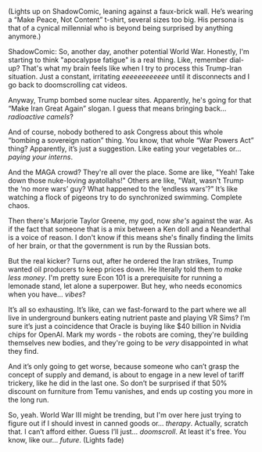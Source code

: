 (Lights up on ShadowComic, leaning against a faux-brick wall. He’s wearing a “Make Peace, Not Content” t-shirt, several sizes too big. His persona is that of a cynical millennial who is beyond being surprised by anything anymore.)

ShadowComic: So, another day, another potential World War. Honestly, I'm starting to think "apocalypse fatigue" is a real thing. Like, remember dial-up? That's what my brain feels like when I try to process this Trump-Iran situation. Just a constant, irritating *eeeeeeeeeeee* until it disconnects and I go back to doomscrolling cat videos.

Anyway, Trump bombed some nuclear sites. Apparently, he's going for that “Make Iran Great Again” slogan. I guess that means bringing back… *radioactive camels*?

And of course, nobody bothered to ask Congress about this whole “bombing a sovereign nation” thing. You know, that whole “War Powers Act” thing? Apparently, it’s just a suggestion. Like eating your vegetables or… *paying your interns*.

And the MAGA crowd? They're all over the place. Some are like, "Yeah! Take down those nuke-loving ayatollahs!" Others are like, "Wait, wasn't Trump the ‘no more wars’ guy? What happened to the ‘endless wars’?" It’s like watching a flock of pigeons try to do synchronized swimming. Complete chaos.

Then there's Marjorie Taylor Greene, my god, now *she's* against the war. As if the fact that someone that is a mix between a Ken doll and a Neanderthal is a voice of reason. I don't know if this means she's finally finding the limits of her brain, or that the government is run by the Russian bots.

But the real kicker? Turns out, after he ordered the Iran strikes, Trump wanted oil producers to keep prices down. He literally told them to *make less money*. I'm pretty sure Econ 101 is a prerequisite for running a lemonade stand, let alone a superpower. But hey, who needs economics when you have… *vibes*?

It’s all so exhausting. It’s like, can we fast-forward to the part where we all live in underground bunkers eating nutrient paste and playing VR Sims? I’m sure it’s just a coincidence that Oracle is buying like $40 billion in Nvidia chips for OpenAI. Mark my words - the robots are coming, they're building themselves new bodies, and they're going to be *very* disappointed in what they find.

And it’s only going to get worse, because someone who can’t grasp the concept of supply and demand, is about to engage in a new level of tariff trickery, like he did in the last one. So don’t be surprised if that 50% discount on furniture from Temu vanishes, and ends up costing you more in the long run.

So, yeah. World War III might be trending, but I'm over here just trying to figure out if I should invest in canned goods or… *therapy*. Actually, scratch that. I can’t afford either. Guess I’ll just… *doomscroll*. At least it's free. You know, like our… *future*.
(Lights fade)